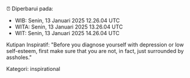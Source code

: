 ⏰ Diperbarui pada:
- WIB: Senin, 13 Januari 2025 12.26.04 UTC
- WITA: Senin, 13 Januari 2025 13.26.04 UTC
- WIT: Senin, 13 Januari 2025 14.26.04 UTC

Kutipan Inspiratif:
"Before you diagnose yourself with depression or low self-esteem, first make sure that you are not, in fact, just surrounded by assholes."


Kategori: inspirational

